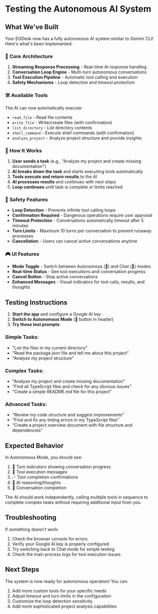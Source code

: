 # Testing the Autonomous AI System

## What We've Built

Your EGDesk now has a fully autonomous AI system similar to Gemini CLI! Here's what's been implemented:

### 🤖 **Core Architecture**

1. **Streaming Response Processing** - Real-time AI response handling
2. **Conversation Loop Engine** - Multi-turn autonomous conversations
3. **Tool Execution Pipeline** - Automatic tool calling and execution
4. **Safety Mechanisms** - Loop detection and timeout protection

### 🛠️ **Available Tools**

The AI can now automatically execute:
- `read_file` - Read file contents
- `write_file` - Write/create files (with confirmation)
- `list_directory` - List directory contents
- `shell_command` - Execute shell commands (with confirmation)
- `analyze_project` - Analyze project structure and provide insights

### 🔄 **How It Works**

1. **User sends a task** (e.g., "Analyze my project and create missing documentation")
2. **AI breaks down the task** and starts executing tools automatically
3. **Tools execute and return results** to the AI
4. **AI processes results** and continues with next steps
5. **Loop continues** until task is complete or limits reached

### 🚦 **Safety Features**

- **Loop Detection** - Prevents infinite tool calling loops
- **Confirmation Required** - Dangerous operations require user approval
- **Timeout Protection** - Conversations automatically timeout after 5 minutes
- **Turn Limits** - Maximum 10 turns per conversation to prevent runaway processes
- **Cancellation** - Users can cancel active conversations anytime

### 🎮 **UI Features**

- **Mode Toggle** - Switch between Autonomous (🤖) and Chat (💬) modes
- **Real-time Status** - See tool executions and conversation progress
- **Cancel Button** - Stop active conversations
- **Enhanced Messages** - Visual indicators for tool calls, results, and thoughts

## Testing Instructions

1. **Start the app** and configure a Google AI key
2. **Switch to Autonomous Mode** (🤖 button in header)
3. **Try these test prompts**:

### Simple Tasks:
- "List the files in my current directory"
- "Read the package.json file and tell me about this project"
- "Analyze my project structure"

### Complex Tasks:
- "Analyze my project and create missing documentation"
- "Find all TypeScript files and check for any obvious issues"
- "Create a simple README.md file for this project"

### Advanced Tasks:
- "Review my code structure and suggest improvements"
- "Find and fix any linting errors in my TypeScript files"
- "Create a project overview document with file structure and dependencies"

## Expected Behavior

In Autonomous Mode, you should see:
1. 🔄 Turn indicators showing conversation progress
2. 🔧 Tool execution messages
3. ✅ Tool completion confirmations  
4. 💭 AI reasoning/thoughts
5. 🏁 Conversation completion

The AI should work independently, calling multiple tools in sequence to complete complex tasks without requiring additional input from you.

## Troubleshooting

If something doesn't work:
1. Check the browser console for errors
2. Verify your Google AI key is properly configured
3. Try switching back to Chat mode for simple testing
4. Check the main process logs for tool execution issues

## Next Steps

The system is now ready for autonomous operation! You can:
1. Add more custom tools for your specific needs
2. Adjust timeout and turn limits in the configuration
3. Customize the loop detection sensitivity
4. Add more sophisticated project analysis capabilities
